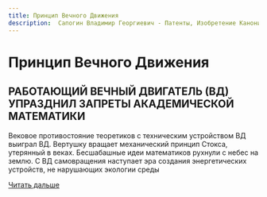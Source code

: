 ```yaml
---
title: Принцип Вечного Движения
description:  Сапогин Владимир Георгиевич - Патенты, Изобретение Каноническая физика - sapogin
---
```


# Принцип Вечного Движения

## РАБОТАЮЩИЙ ВЕЧНЫЙ ДВИГАТЕЛЬ (ВД) УПРАЗДНИЛ ЗАПРЕТЫ АКАДЕМИЧЕСКОЙ МАТЕМАТИКИ

Вековое противостояние теоретиков с техническим устройством ВД выиграл ВД. Вертушку вращает
механический принцип Стокса, утерянный в веках. Бесшабашные идеи математиков рухнули с небес на
землю. С ВД самовращения наступает эра создания энергетических устройств, не нарушающих экологии
среды


<a target="_blank" btn href="http://146.190.233.254/docs/perpetual_motion/princip_vechny_dvigatel.pdf">Читать дальше</a>